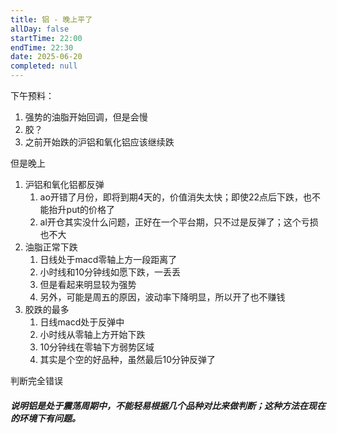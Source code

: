 ```yaml
---
title: 铝 - 晚上平了
allDay: false
startTime: 22:00
endTime: 22:30
date: 2025-06-20
completed: null
---
```

下午预料：
1. 强势的油脂开始回调，但是会慢
2. 胶？
3. 之前开始跌的沪铝和氧化铝应该继续跌

但是晚上
1. 沪铝和氧化铝都反弹
	1. ao开错了月份，即将到期4天的，价值消失太快；即使22点后下跌，也不能抬升put的价格了
	2. al开仓其实没什么问题，正好在一个平台期，只不过是反弹了；这个亏损也不大
2. 油脂正常下跌
	1. 日线处于macd零轴上方一段距离了
	2. 小时线和10分钟线如愿下跌，一丢丢
	3. 但是看起来明显较为强势
	4. 另外，可能是周五的原因，波动率下降明显，所以开了也不赚钱
3. 胶跌的最多
	1. 日线macd处于反弹中
	2. 小时线从零轴上方开始下跌
	3. 10分钟线在零轴下方弱势区域
	4. 其实是个空的好品种，虽然最后10分钟反弹了

判断完全错误

##### 说明铝是处于震荡周期中，不能轻易根据几个品种对比来做判断；这种方法在现在的环境下有问题。


